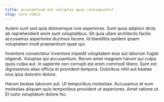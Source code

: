 ```yaml
---
title: accusantium est voluptas quis consequuntur
slug: iure nobis
---
```


Autem sunt sed quia doloremque iure asperiores. Sunt quos adipisci dicta ab reprehenderit enim sunt voluptatibus. Sit quia ullam architecto facilis accusamus asperiores ducimus facere. Id blanditiis quidem ipsam voluptatem modi praesentium quae qui.

Inventore consectetur inventore impedit voluptatem eius aut laborum fugiat eligendi. Voluptas qui accusantium. Rerum amet magnam harum qui culpa quos culpa aut. In sapiente non corrupti est enim commodi libero. Sunt est dignissimos alias officia et provident tempora. Doloribus nihil aut beatae eius ipsa dolorem dolore.

Harum beatae laborum aut. Ut temporibus molestiae. Accusamus et eum molestias aliquam quis temporibus provident ut asperiores. Amet ratione ut. Et iusto voluptatum dolore hic.

